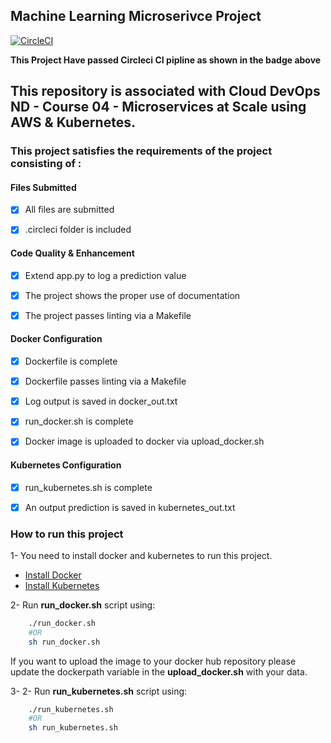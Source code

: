 ## Machine Learning Microserivce Project
[![CircleCI](https://circleci.com/gh/youssefsaeed11/machine_learning_microservice_api/tree/master.svg?style=svg)](https://circleci.com/gh/youssefsaeed11/machine_learning_microservice_api/tree/master)

**This Project Have passed Circleci CI pipline as shown in the badge above**

This repository is associated with Cloud DevOps ND - Course 04 - Microservices at Scale using AWS & Kubernetes.
---

### This project satisfies the requirements of the project consisting of :


#### **Files Submitted**

- [x] All files are submitted

- [x] .circleci folder is included
	

#### **Code Quality & Enhancement**

- [x] Extend app.py to log a prediction value

- [x] The project shows the proper use of documentation
	
- [x] The project passes linting via a Makefile
	

#### **Docker Configuration**

- [x] Dockerfile is complete
	
- [x] Dockerfile passes linting via a Makefile
	
- [x] Log output is saved in docker_out.txt
	
- [x] run_docker.sh is complete
	
- [x] Docker image is uploaded to docker via upload_docker.sh
	

#### **Kubernetes Configuration**

- [x] run_kubernetes.sh is complete
	
- [x] An output prediction is saved in kubernetes_out.txt
	

### How to run this project

1- You need to install docker and kubernetes to run this project.
- [Install Docker](https://docs.docker.com/get-docker/)
- [Install Kubernetes](https://kubernetes.io/docs/tasks/tools/)

2- Run **run_docker.sh** script using:

```bash
    ./run_docker.sh
    #OR
    sh run_docker.sh
```

If you want to upload the image to your docker hub repository please update the dockerpath variable in the **upload_docker.sh** with your data.

3- 2- Run **run_kubernetes.sh** script using:

```bash
    ./run_kubernetes.sh
    #OR
    sh run_kubernetes.sh
```
